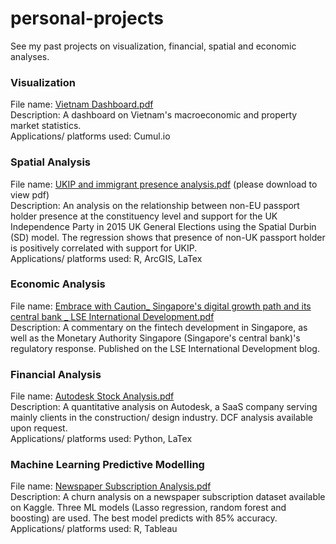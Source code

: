 # personal-projects
See my past projects on visualization, financial, spatial and economic analyses.

### Visualization
File name: [Vietnam Dashboard.pdf](https://github.com/wy-yip/personal-projects/blob/main/Vietnam%20Dashboard.pdf) <br>
Description: A dashboard on Vietnam's macroeconomic and property market statistics.<br>
Applications/ platforms used: Cumul.io

### Spatial Analysis 
File name: [UKIP and immigrant presence analysis.pdf](https://github.com/wy-yip/personal-projects/blob/main/UKIP%20and%20immigrant%20presence%20analysis.pdf) (please download to view pdf) <br>
Description: An analysis on the relationship between non-EU passport holder presence at the constituency level and support for the UK Independence Party in 2015 UK General Elections using the Spatial Durbin (SD) model. The regression shows that presence of non-UK passport holder is positively correlated with support for UKIP.<br> 
Applications/ platforms used: R, ArcGIS, LaTex

### Economic Analysis
File name: [Embrace with Caution_ Singapore's digital growth path and its central bank _ LSE International Development.pdf](https://github.com/wy-yip/personal-projects/blob/main/Embrace%20with%20Caution_%20Singapore's%20digital%20growth%20path%20and%20its%20central%20bank%20_%20LSE%20International%20Development.pdf) <br>
Description: A commentary on the fintech development in Singapore, as well as the Monetary Authority Singapore (Singapore's central bank)'s regulatory response. Published on the LSE International Development blog.

### Financial Analysis
File name: [Autodesk Stock Analysis.pdf](https://github.com/wy-yip/personal-projects/blob/main/Autodesk%20Stock%20Analysis.pdf) <br>
Description: A quantitative analysis on Autodesk, a SaaS company serving mainly clients in the construction/ design industry. DCF analysis available upon request.<br>
Applications/ platforms used: Python, LaTex

### Machine Learning Predictive Modelling
File name: [Newspaper Subscription Analysis.pdf](https://github.com/wy-yip/personal-projects/blob/main/Newspaper%20Subscription%20Analysis.pdf) <br>
Description: A churn analysis on a newspaper subscription dataset available on Kaggle. Three ML models (Lasso regression, random forest and boosting) are used. The best model predicts with 85% accuracy.<br>
Applications/ platforms used: R, Tableau




